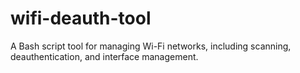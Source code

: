 # wifi-deauth-tool
A Bash script tool for managing Wi-Fi networks, including scanning, deauthentication, and interface management.
